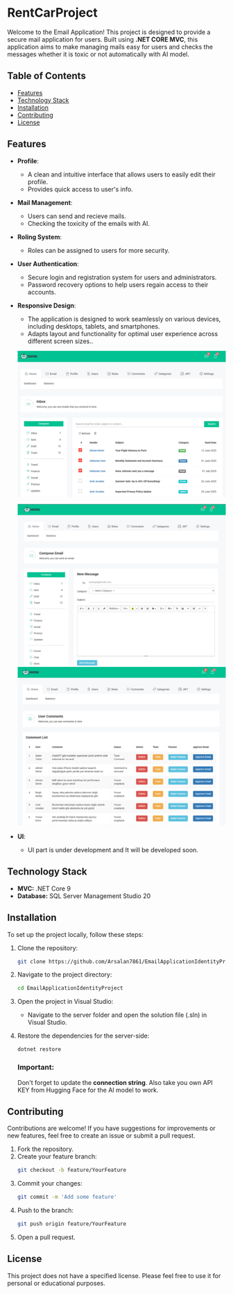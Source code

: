 # RentCarProject

Welcome to the Email Application! This project is designed to provide a secure mail application for users. Built using **.NET CORE MVC**, this application aims to make managing mails easy for users and
checks the messages whether it is toxic or not automatically with AI model.

## Table of Contents
- [Features](#features)
- [Technology Stack](#technology-stack)
- [Installation](#installation)
- [Contributing](#contributing)
- [License](#license)

## Features
- **Profile**: 
  - A clean and intuitive interface that allows users to easily edit their profile.
  - Provides quick access to user's info.

- **Mail Management**:
  - Users can send and recieve mails.
  - Checking the toxicity of the emails with AI.

- **Roling System**:
  - Roles can be assigned to users for more security.

- **User Authentication**:
  - Secure login and registration system for users and administrators.
  - Password recovery options to help users regain access to their accounts.

- **Responsive Design**:
  - The application is designed to work seamlessly on various devices, including desktops, tablets, and smartphones.
  - Adapts layout and functionality for optimal user experience across different screen sizes..

  ![Inbox](https://github.com/Arsalan7861/EmailApplicationIdentityProject/blob/master/screenshots/inbox.png)

  ![Compose Email](https://github.com/Arsalan7861/EmailApplicationIdentityProject/blob/master/screenshots/compose.png)
  ![Email Control](https://github.com/Arsalan7861/EmailApplicationIdentityProject/blob/master/screenshots/email-control.png)
- **UI**:
  - UI part is under development and It will be developed soon.  

## Technology Stack
- **MVC:** .NET Core 9
- **Database:** SQL Server Management Studio 20

## Installation

To set up the project locally, follow these steps:

1. Clone the repository:
   ```bash
   git clone https://github.com/Arsalan7861/EmailApplicationIdentityProject.git
   ```
   
2. Navigate to the project directory:
   ```bash
   cd EmailApplicationIdentityProject
   ```

3. Open the project in Visual Studio:
   - Navigate to the server folder and open the solution file (.sln) in Visual Studio.

5. Restore the dependencies for the server-side:
   ```bash
   dotnet restore
   ```
   ### Important:
     Don't forget to update the **connection string**.
     Also take you own API KEY from Hugging Face for the AI model to work.

## Contributing

Contributions are welcome! If you have suggestions for improvements or new features, feel free to create an issue or submit a pull request.

1. Fork the repository.
2. Create your feature branch:
   ```bash
   git checkout -b feature/YourFeature
   ```
3. Commit your changes:
   ```bash
   git commit -m 'Add some feature'
   ```
4. Push to the branch:
   ```bash
   git push origin feature/YourFeature
   ```
5. Open a pull request.

## License

This project does not have a specified license. Please feel free to use it for personal or educational purposes.
